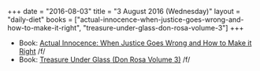 +++
date = "2016-08-03"
title = "3 August 2016 (Wednesday)"
layout = "daily-diet"
books = ["actual-innocence-when-justice-goes-wrong-and-how-to-make-it-right", "treasure-under-glass-don-rosa-volume-3"]
+++


* Book: [Actual Innocence: When Justice Goes Wrong and How to Make it Right](/books/actual-innocence-when-justice-goes-wrong-and-how-to-make-it-right) /f/
* Book: [Treasure Under Glass (Don Rosa Volume 3)](/books/treasure-under-glass-don-rosa-volume-3) /f/